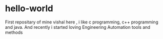 # hello-world
First repositary of  mine
vishal here , i like c programming, c++ programming and java. And recently i started loving Engineering Automation tools and methods

